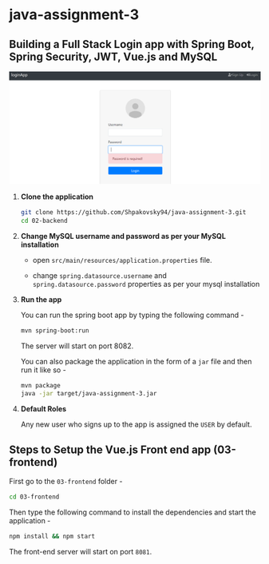 # java-assignment-3
## Building a Full Stack Login app with Spring Boot, Spring Security, JWT, Vue.js and MySQL

![App Screenshot](screenshot.png)

1. **Clone the application**

	```bash
	git clone https://github.com/Shpakovsky94/java-assignment-3.git
	cd 02-backend
	```

2. **Change MySQL username and password as per your MySQL installation**

	+ open `src/main/resources/application.properties` file.

	+ change `spring.datasource.username` and `spring.datasource.password` properties as per your mysql installation

3. **Run the app**

	You can run the spring boot app by typing the following command -

	```bash
	mvn spring-boot:run
	```

	The server will start on port 8082.

	You can also package the application in the form of a `jar` file and then run it like so -

	```bash
	mvn package
	java -jar target/java-assignment-3.jar
	```
4. **Default Roles**

	Any new user who signs up to the app is assigned the `USER` by default.

## Steps to Setup the Vue.js Front end app (03-frontend)

First go to the `03-frontend` folder -

```bash
cd 03-frontend
```

Then type the following command to install the dependencies and start the application -

```bash
npm install && npm start
```

The front-end server will start on port `8081`.